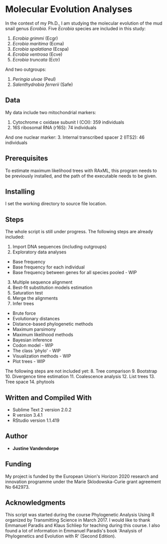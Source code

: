 # Molecular Evolution Analyses

In the context of my Ph.D., I am studying the molecular evolution of the mud snail genus *Ecrobia*. Five *Ecrobia* species are included in this study: 
1. *Ecrobia grimmi* (Ecgr)
2. *Ecrobia maritima* (Ecma)
3. *Ecrobia spalatiana* (Ecspa)
4. *Ecrobia ventrosa* (Ecve)
5. *Ecrobia truncata* (Ectr)

And two outgroups:
1. *Peringia ulvae* (Peul)
2. *Salenthydrobia ferrerii* (Safe)


## Data

My data include two mitochondrial markers:
1. Cytochrome c oxidase subunit I (COI): 359 individuals
2. 16S ribosomal RNA (r16S): 74 individuals

And one nuclear marker:
3. Internal transcribed spacer 2 (ITS2): 46 individuals

## Prerequisites

To estimate maximum likelihood trees with RAxML, this program needs to be previously installed, and the path of the executable needs to be given.

## Installing

I set the working directory to source file location.

## Steps

The whole script is still under progress. The following steps are already included:
1. Import DNA sequences (including outgroups)
2. Exploratory data analyses
  * Base frequency
  * Base frequency for each individual
  * Base frequency between genes for all species pooled - WIP
3. Multiple sequence alignment
4. Best-fit substitution models estimation
5. Saturation test
6. Merge the alignments
7. Infer trees
  * Brute force
  * Evolutionary distances
  * Distance-based phylogenetic methods
  * Maximum parsimony
  * Maximum likelihood methods
  * Bayesian inference
  * Codon model - WIP
  * The class 'phylo' - WIP
  * Visualization methods - WIP
  * Plot trees - WIP

The following steps are not included yet:
8. Tree comparison
9. Bootstrap
10. Divergence time estimation
11. Coalescence analysis
12. List trees
13. Tree space
14. phytools

## Written and Compiled With

* Sublime Text 2 version 2.0.2
* R version 3.4.1
* RStudio version 1.1.419

## Author

* **Justine Vandendorpe**

## Funding

My project is funded by the European Union's Horizon 2020 research and innovation programme under the Marie Sklodowska-Curie grant agreement No 642973.

## Acknowledgments

This script was started during the course Phylogenetic Analysis Using R organized by Transmitting Science in March 2017. I would like to thank Emmanuel Paradis and Klaus Schliep for teaching during this course. I also found a lot of information in Emmanuel Paradis's book 'Analysis of Phylogenetics and Evolution with R' (Second Edition). 